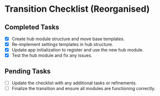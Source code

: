 # Transition Checklist (Reorganised)

## Completed Tasks
- [x] Create hub module structure and move base templates.
- [x] Re-implement settings templates in hub structure.
- [x] Update app initialization to register and use the new hub module.
- [x] Test the hub module and fix any issues.

## Pending Tasks
- [ ] Update the checklist with any additional tasks or refinements.
- [ ] Finalize the transition and ensure all modules are functioning correctly. 